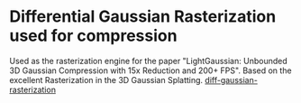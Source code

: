 # Differential Gaussian Rasterization used for compression

Used as the rasterization engine for the paper "LightGaussian: Unbounded 3D Gaussian Compression with 15x Reduction and 200+ FPS". 
Based on the excellent Rasterization in the 3D Gaussian Splatting. [diff-gaussian-rasterization](https://github.com/graphdeco-inria/diff-gaussian-rasterization) 


